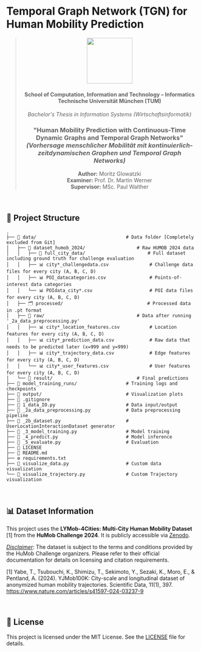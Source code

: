 # Temporal Graph Network (TGN) for Human Mobility Prediction

<div align="center">
 
> <img src="https://upload.wikimedia.org/wikipedia/commons/c/c8/Logo_of_the_Technical_University_of_Munich.svg" width="120"/>
>
> #### School of Computation, Information and Technology – Informatics<br> Technische Universität München (TUM)  
>
> _Bachelor's Thesis in Information Systems (Wirtschaftsinformatik)_
>
> ### "Human Mobility Prediction with Continuous-Time Dynamic Graphs and Temporal Graph Networks" <br> *(Vorhersage menschlicher Mobilität mit kontinuierlich-zeitdynamischen Graphen und Temporal Graph Networks)*  
>
> **Author:** Moritz Glowatzki  
> **Examiner:** Prof. Dr. Martin Werner  
> **Supervisor:** MSc. Paul Walther  

</div>

<br>

## 📂 Project Structure

```
.
├── 📂 data/                                 # Data folder [Completely excluded from Git]
│   ├── 📂 dataset_humob_2024/                   # Raw HUMOB 2024 data
│   │   ├── 📂 full_city_data/                       # Full dataset including ground truth for challenge evaluation
│   │   ├── 📊 city*_challengedata.csv               # Challenge data files for every city (A, B, C, D)
│   │   ├── 📊 POI_datacategories.csv                # Points-of-interest data categories
│   │   └── 📊 POIdata_city*.csv                     # POI data files for every city (A, B, C, D)
│   ├── 🗂️ processed/                               # Processed data in .pt format
│   ├── 📂 raw/                                  # Data after running '_2a_data_preprocessing.py'
│   │   ├── 📊 city*_location_features.csv           # Location features for every city (A, B, C, D)
│   │   ├── 📊 city*_prediction_data.csv             # Raw data that needs to be predicted later (x=999 and y=999)
│   │   ├── 📊 city*_trajectory_data.csv             # Edge features for every city (A, B, C, D)
│   │   └── 📊 city*_user_features.csv               # User features for every city (A, B, C, D)
│   └── 📂 result/                               # Final predictions
├── 📂️ model_training_runs/                  # Training logs and checkpoints
├── 📂 output/                               # Visualization plots
├── 📄 .gitignore
├── 🐍 1_data_IO.py                          # Data input/output
├── 🐍 _2a_data_preprocessing.py             # Data preprocessing pipeline
├── 🐍 _2b_dataset.py                        # UserLocationInteractionDataset generator
├── 🐍 _3_model_training.py                  # Model training
├── 🐍 _4_predict.py                         # Model inference
├── 🐍 _5_evaluate.py                        # Evaluation
├── 📜 LICENSE
├── 📘 README.md
├── ⚙️ requirements.txt
├── 🐍 visualize_data.py                     # Custom data visualization
└── 🐍 visualize_trajectory.py               # Custom Trajectory visualization
```

<br>

## 📊 Dataset Information

This project uses the **LYMob-4Cities: Multi-City Human Mobility Dataset** [1] from the **HuMob Challenge 2024**.
It is publicly accessible via [Zenodo](https://zenodo.org/records/14219563).

<ins>*Disclaimer*</ins>: The dataset is subject to the terms and conditions provided by the HuMob Challenge organizers.
Please refer to their official documentation for details on licensing and citation requirements.

[1] Yabe, T., Tsubouchi, K., Shimizu, T., Sekimoto, Y., Sezaki, K., Moro, E., & Pentland, A. (2024). YJMob100K:
City-scale and longitudinal dataset of anonymized human mobility trajectories. Scientific Data, 11(1),
397. https://www.nature.com/articles/s41597-024-03237-9

<br>

## 📜 License

This project is licensed under the MIT License.
See the [LICENSE](/LICENSE) file for details.
 
